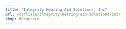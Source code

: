 ```yaml
---
title: "Integrity Hearing Aid Solutions, Inc"
url: /carlisle/integrity-hearing-aid-solutions-inc/
shop: Hörgeräte
---
```


